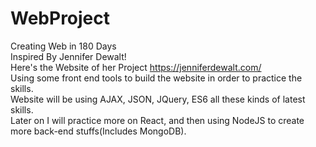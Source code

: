# WebProject
Creating Web in 180 Days<br>
Inspired By Jennifer Dewalt!<br>
Here's the Website of her Project https://jenniferdewalt.com/<br>
Using some front end tools to build the website in order to practice the skills. <br>
Website will be using AJAX, JSON, JQuery, ES6 all these kinds of latest skills.<br>
Later on I will practice more on React, and then using NodeJS to create more back-end stuffs(Includes MongoDB).


